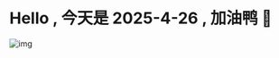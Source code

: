 
# Hello , 今天是 2025-4-26 , 加油鸭 🤭

![img](https://v1.jinrishici.com/all.svg?font-size=18&spacing=4)


